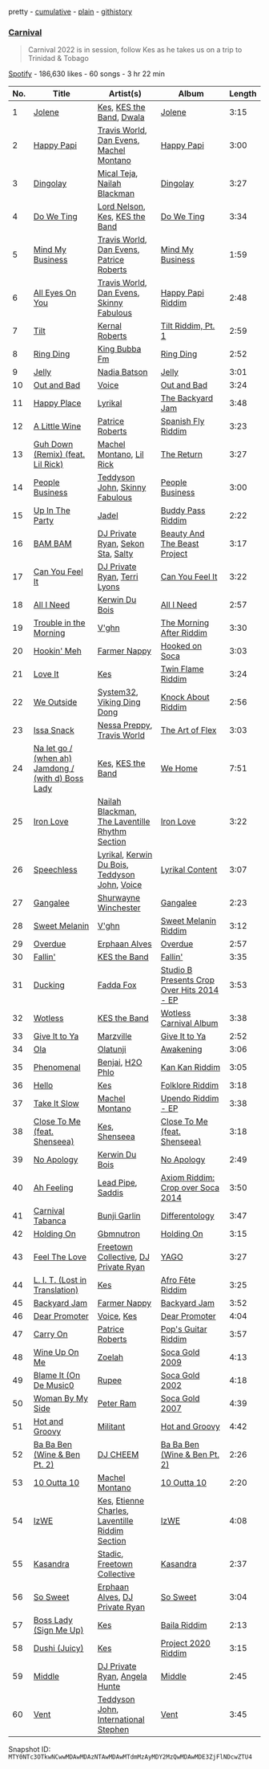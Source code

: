 pretty - [cumulative](/playlists/cumulative/37i9dQZF1DX0rM1NjYKMJa.md) - [plain](/playlists/plain/37i9dQZF1DX0rM1NjYKMJa) - [githistory](https://github.githistory.xyz/mackorone/spotify-playlist-archive/blob/main/playlists/plain/37i9dQZF1DX0rM1NjYKMJa)

### [Carnival](https://open.spotify.com/playlist/37i9dQZF1DX0rM1NjYKMJa)

> Carnival 2022 is in session, follow Kes as he takes us on a trip to Trinidad & Tobago

[Spotify](https://open.spotify.com/user/spotify) - 186,630 likes - 60 songs - 3 hr 22 min

| No. | Title | Artist(s) | Album | Length |
|---|---|---|---|---|
| 1 | [Jolene](https://open.spotify.com/track/6B1si3DuUOmVaWQ53GijZh) | [Kes](https://open.spotify.com/artist/7E6r9S8qCRfZVCjF1A8do6), [KES the Band](https://open.spotify.com/artist/1dghdU4VhWh2b4BMf3scHH), [Dwala](https://open.spotify.com/artist/2Bk5mmhrQfB0kws2HZbpmT) | [Jolene](https://open.spotify.com/album/3S8m8x31vQLl4I4R4gqA88) | 3:15 |
| 2 | [Happy Papi](https://open.spotify.com/track/39YdhPUMInQJYoUN10pXV6) | [Travis World](https://open.spotify.com/artist/5AVAzwpIu9f3H1oegupPCd), [Dan Evens](https://open.spotify.com/artist/5ZbHn0BqI2WtNqto3qUpzK), [Machel Montano](https://open.spotify.com/artist/6wxP7SSzfvi21Cnl8JicdQ) | [Happy Papi](https://open.spotify.com/album/2toHXbny2GgQQtVcj7kEud) | 3:00 |
| 3 | [Dingolay](https://open.spotify.com/track/4v3Av8xmWJyn0JLBX29h2k) | [Mical Teja](https://open.spotify.com/artist/3hAEV7AsItFtYdftNNxSMu), [Nailah Blackman](https://open.spotify.com/artist/1K23l3n63BTCtIMm0TyS4c) | [Dingolay](https://open.spotify.com/album/1iavPUafWYJWcstenET7ex) | 3:27 |
| 4 | [Do We Ting](https://open.spotify.com/track/6ZcJbYTKZ2ejqTnGjLAXSf) | [Lord Nelson](https://open.spotify.com/artist/0kN50LxxiS4i2Fc4jK9KCI), [Kes](https://open.spotify.com/artist/7E6r9S8qCRfZVCjF1A8do6), [KES the Band](https://open.spotify.com/artist/1dghdU4VhWh2b4BMf3scHH) | [Do We Ting](https://open.spotify.com/album/3lGyckCY8xHswc2ys8e71d) | 3:34 |
| 5 | [Mind My Business](https://open.spotify.com/track/28Nm0rgLcn4OUQTocqoDZO) | [Travis World](https://open.spotify.com/artist/5AVAzwpIu9f3H1oegupPCd), [Dan Evens](https://open.spotify.com/artist/5ZbHn0BqI2WtNqto3qUpzK), [Patrice Roberts](https://open.spotify.com/artist/0crMctn4iXaE3XCHpeBkOt) | [Mind My Business](https://open.spotify.com/album/2e1bm04icZGHLmDKvGBqvY) | 1:59 |
| 6 | [All Eyes On You](https://open.spotify.com/track/4QieCu2lPFsCF36pb5kHcx) | [Travis World](https://open.spotify.com/artist/5AVAzwpIu9f3H1oegupPCd), [Dan Evens](https://open.spotify.com/artist/5ZbHn0BqI2WtNqto3qUpzK), [Skinny Fabulous](https://open.spotify.com/artist/56BHYURgbka2nQbBy8XZ3x) | [Happy Papi Riddim](https://open.spotify.com/album/6f8Ms70jcvIFIttgsikdjb) | 2:48 |
| 7 | [Tilt](https://open.spotify.com/track/4boWnSLvtMns64y7Ns6fYx) | [Kernal Roberts](https://open.spotify.com/artist/7HKpbIsFQsZquxRSSoZiyB) | [Tilt Riddim, Pt\. 1](https://open.spotify.com/album/2uJ638CIojgWY2CA1hFbEi) | 2:59 |
| 8 | [Ring Ding](https://open.spotify.com/track/1kzUFwXQdAC3rkEJS2Zmf0) | [King Bubba Fm](https://open.spotify.com/artist/5c0GuKNlRiK90pq5FPaR78) | [Ring Ding](https://open.spotify.com/album/1MBts8CQTKhPGpr7tYoLnS) | 2:52 |
| 9 | [Jelly](https://open.spotify.com/track/1F5KcJBrfTQF4UoahKrBjM) | [Nadia Batson](https://open.spotify.com/artist/1m1PGW9tdZRXYn85Bh3w9t) | [Jelly](https://open.spotify.com/album/1YnPHz6rVGkZ6PG5APRQJ2) | 3:01 |
| 10 | [Out and Bad](https://open.spotify.com/track/2ycagZcHEqX3rPC44TIf5P) | [Voice](https://open.spotify.com/artist/61buXyJGplh38VDpEaB2ds) | [Out and Bad](https://open.spotify.com/album/3yOplnxQdhPRwwv2IXH9kJ) | 3:24 |
| 11 | [Happy Place](https://open.spotify.com/track/1BSJqgJMLhrp08utzoJDf7) | [Lyrikal](https://open.spotify.com/artist/35KCSzO0sDCLggvo39D9ng) | [The Backyard Jam](https://open.spotify.com/album/5rJPzIYo2g2HOdwbDEnQYe) | 3:48 |
| 12 | [A Little Wine](https://open.spotify.com/track/35EHnUnphbYnA2B5oFBCx6) | [Patrice Roberts](https://open.spotify.com/artist/0crMctn4iXaE3XCHpeBkOt) | [Spanish Fly Riddim](https://open.spotify.com/album/5RUz93zJPiT2Lb8sLMMF8W) | 3:23 |
| 13 | [Guh Down \(Remix\) \(feat\. Lil Rick\)](https://open.spotify.com/track/0fZ8ZJbCcGgiHBVN7TQIk3) | [Machel Montano](https://open.spotify.com/artist/6wxP7SSzfvi21Cnl8JicdQ), [Lil Rick](https://open.spotify.com/artist/1qKzKUnuQsjB83hBZffoq0) | [The Return](https://open.spotify.com/album/4T4qIeRhgBXcGoY5Sc18oq) | 3:27 |
| 14 | [People Business](https://open.spotify.com/track/7rLJbb31h0CC3KIfDxBvzJ) | [Teddyson John](https://open.spotify.com/artist/228J5DyE0af9Z5I5ojm0Fp), [Skinny Fabulous](https://open.spotify.com/artist/56BHYURgbka2nQbBy8XZ3x) | [People Business](https://open.spotify.com/album/6RDhsuM9IPsYwrgaxAQshk) | 3:00 |
| 15 | [Up In The Party](https://open.spotify.com/track/27DPusjnPmFU2ocLC4hUlc) | [Jadel](https://open.spotify.com/artist/7KyDUKtDsgx2cXDCaywYWH) | [Buddy Pass Riddim](https://open.spotify.com/album/4A6riOxllXc7umV09PSViF) | 2:22 |
| 16 | [BAM BAM](https://open.spotify.com/track/6viM8AjIw2kdqx2vqBUiQ4) | [DJ Private Ryan](https://open.spotify.com/artist/1ODw2LIpFN4MPGnah95PBp), [Sekon Sta](https://open.spotify.com/artist/6Jkbr7HmDNtlnBjWL3BdNk), [Salty](https://open.spotify.com/artist/5wTiDWdoGJYXviy2rK8Out) | [Beauty And The Beast Project](https://open.spotify.com/album/4RMF5JlF2DKPTSsJR36Fay) | 3:17 |
| 17 | [Can You Feel It](https://open.spotify.com/track/6Fzy0v8BwwGk38cB45jbzV) | [DJ Private Ryan](https://open.spotify.com/artist/1ODw2LIpFN4MPGnah95PBp), [Terri Lyons](https://open.spotify.com/artist/54Pc87vBkLMKbQfrd7ZWxF) | [Can You Feel It](https://open.spotify.com/album/46f9lGS1JlRVi822uJoJ3J) | 3:22 |
| 18 | [All I Need](https://open.spotify.com/track/6F721B9BrRiEiSTyK554rZ) | [Kerwin Du Bois](https://open.spotify.com/artist/1yzePBgnaJhaFDpgt7MpxA) | [All I Need](https://open.spotify.com/album/5tJt1IXP2O1bI3IOwCFgBy) | 2:57 |
| 19 | [Trouble in the Morning](https://open.spotify.com/track/5fb4ALf0u5HaPhe5cL6mEM) | [V'ghn](https://open.spotify.com/artist/4vJ5CUGTaAXPBNzT8dVWCG) | [The Morning After Riddim](https://open.spotify.com/album/6soIeQllZJBYpOvQU9TGo1) | 3:30 |
| 20 | [Hookin' Meh](https://open.spotify.com/track/7a3UBZZ4md9nJUDQbxqk7W) | [Farmer Nappy](https://open.spotify.com/artist/0zSbNvakUiCGzlvMl7ncaN) | [Hooked on Soca](https://open.spotify.com/album/4O3wKLSGhkJojPEesmcoGu) | 3:03 |
| 21 | [Love It](https://open.spotify.com/track/15mBSt3MhEZF4bilQ1Hgwm) | [Kes](https://open.spotify.com/artist/7E6r9S8qCRfZVCjF1A8do6) | [Twin Flame Riddim](https://open.spotify.com/album/03wfRdMR3Tqt7y4sNJwkxL) | 3:24 |
| 22 | [We Outside](https://open.spotify.com/track/2tQ4YMW7iOA6pbA4Zb87sT) | [System32](https://open.spotify.com/artist/7otiKgm5qrgugGPiW4by20), [Viking Ding Dong](https://open.spotify.com/artist/2vQWBz2IFxhcvg06vd9spK) | [Knock About Riddim](https://open.spotify.com/album/0rjdrM2IvkSXQodZMGEoZw) | 2:56 |
| 23 | [Issa Snack](https://open.spotify.com/track/0cu2dhP6LLltvjCf5BPyYr) | [Nessa Preppy](https://open.spotify.com/artist/17pN02mO1kZSkaic9K3ipT), [Travis World](https://open.spotify.com/artist/5AVAzwpIu9f3H1oegupPCd) | [The Art of Flex](https://open.spotify.com/album/3SzwtY32eeDhTg8W4G1RhF) | 3:03 |
| 24 | [Na let go / \(when ah\) Jamdong / \(with d\) Boss Lady](https://open.spotify.com/track/6DO0S8qugFboC4evtaNlGg) | [Kes](https://open.spotify.com/artist/7E6r9S8qCRfZVCjF1A8do6), [KES the Band](https://open.spotify.com/artist/1dghdU4VhWh2b4BMf3scHH) | [We Home](https://open.spotify.com/album/3gMFkeH1NpKPTEJKPxkIF8) | 7:51 |
| 25 | [Iron Love](https://open.spotify.com/track/4EwRn20k5ZnkcxbFrO9uKs) | [Nailah Blackman](https://open.spotify.com/artist/1K23l3n63BTCtIMm0TyS4c), [The Laventille Rhythm Section](https://open.spotify.com/artist/3V4EFIE13KbL8DLzY9H9IZ) | [Iron Love](https://open.spotify.com/album/47kFlAJrG9o0cnlxC9OhZV) | 3:22 |
| 26 | [Speechless](https://open.spotify.com/track/5iINY7Sjbp5p6dLWBuyFTE) | [Lyrikal](https://open.spotify.com/artist/35KCSzO0sDCLggvo39D9ng), [Kerwin Du Bois](https://open.spotify.com/artist/1yzePBgnaJhaFDpgt7MpxA), [Teddyson John](https://open.spotify.com/artist/228J5DyE0af9Z5I5ojm0Fp), [Voice](https://open.spotify.com/artist/61buXyJGplh38VDpEaB2ds) | [Lyrikal Content](https://open.spotify.com/album/3AJcUJq9QTnnCwn0GeVQEE) | 3:07 |
| 27 | [Gangalee](https://open.spotify.com/track/629yNmA7IpRbI2fORz2xs7) | [Shurwayne Winchester](https://open.spotify.com/artist/2dqzb4OvhCxwr9ogGBEsQx) | [Gangalee](https://open.spotify.com/album/6FcQ8PQ8CEpVvaif04qKy2) | 2:23 |
| 28 | [Sweet Melanin](https://open.spotify.com/track/7CQtlU7OHnGgDhQGQ186Cp) | [V'ghn](https://open.spotify.com/artist/4vJ5CUGTaAXPBNzT8dVWCG) | [Sweet Melanin Riddim](https://open.spotify.com/album/4ezxMnPboVtUWXzAo8TAUp) | 3:12 |
| 29 | [Overdue](https://open.spotify.com/track/2WrTWu4NveSrw7rrzP8rjs) | [Erphaan Alves](https://open.spotify.com/artist/7JCisiTi3MGNkDHIXuEf0w) | [Overdue](https://open.spotify.com/album/4FegSpedKbzfPkmhjUbzd3) | 2:57 |
| 30 | [Fallin'](https://open.spotify.com/track/53Uxhu7xAUjKcxcomTuMbw) | [KES the Band](https://open.spotify.com/artist/1dghdU4VhWh2b4BMf3scHH) | [Fallin'](https://open.spotify.com/album/1c5nGXS3kzA8cI5kg0G9nN) | 3:35 |
| 31 | [Ducking](https://open.spotify.com/track/1ec8eWlZSWg4djoQaMrI1u) | [Fadda Fox](https://open.spotify.com/artist/52wGOFV1AYyda1VRjsb5wK) | [Studio B Presents Crop Over Hits 2014 \- EP](https://open.spotify.com/album/4mukCjOR9dpnHqhLTwDequ) | 3:53 |
| 32 | [Wotless](https://open.spotify.com/track/6G6dpFTQdc4K9WCdrcZFTr) | [KES the Band](https://open.spotify.com/artist/1dghdU4VhWh2b4BMf3scHH) | [Wotless Carnival Album](https://open.spotify.com/album/6dshwirRnKoFDCC9VQJhTr) | 3:38 |
| 33 | [Give It to Ya](https://open.spotify.com/track/75jyBlvlVkSgjXiQDTWUeS) | [Marzville](https://open.spotify.com/artist/0EW8oVadcmlxZevZFlPm9P) | [Give It to Ya](https://open.spotify.com/album/0iopXsva2XNBdBJgUcE5Vc) | 2:52 |
| 34 | [Ola](https://open.spotify.com/track/60pyY398ZW4YAt2onJXy09) | [Olatunji](https://open.spotify.com/artist/04pf773tnBOux7gJaH108H) | [Awakening](https://open.spotify.com/album/4mulptpng0JbhJANmFo9x4) | 3:06 |
| 35 | [Phenomenal](https://open.spotify.com/track/0je6V9ncHTbyl1kXDo5RXc) | [Benjai](https://open.spotify.com/artist/7mD8DNhQrjw6SmuWoMTlo8), [H2O Phlo](https://open.spotify.com/artist/0H1pzsWlSZ7e2lrl3DoWN2) | [Kan Kan Riddim](https://open.spotify.com/album/04tLlQLSO4qOyFVDZyhG3Y) | 3:05 |
| 36 | [Hello](https://open.spotify.com/track/3Hc5FvTzjtxF7DmOK6MaXV) | [Kes](https://open.spotify.com/artist/7E6r9S8qCRfZVCjF1A8do6) | [Folklore Riddim](https://open.spotify.com/album/6eRhLfRy1CbGTD0fkSrJob) | 3:18 |
| 37 | [Take It Slow](https://open.spotify.com/track/1iryjSYClTtJrMecoW8JZy) | [Machel Montano](https://open.spotify.com/artist/6wxP7SSzfvi21Cnl8JicdQ) | [Upendo Riddim \- EP](https://open.spotify.com/album/2QMYusR4MtvMil9hAA6vJB) | 3:38 |
| 38 | [Close To Me \(feat\. Shenseea\)](https://open.spotify.com/track/4mVaLB19eDIiEY1m30XGeT) | [Kes](https://open.spotify.com/artist/7E6r9S8qCRfZVCjF1A8do6), [Shenseea](https://open.spotify.com/artist/1OFOShsIbhy1l5x73yuVyB) | [Close To Me \(feat\. Shenseea\)](https://open.spotify.com/album/2DaiYfiOZuF7vg9JIuKavf) | 3:18 |
| 39 | [No Apology](https://open.spotify.com/track/5HxPAd9PWcmSz55INDqx1W) | [Kerwin Du Bois](https://open.spotify.com/artist/1yzePBgnaJhaFDpgt7MpxA) | [No Apology](https://open.spotify.com/album/4xBzYe6nv1n6vLXYAD1awh) | 2:49 |
| 40 | [Ah Feeling](https://open.spotify.com/track/1JV7f0LQqk1pSTxobPRJoI) | [Lead Pipe](https://open.spotify.com/artist/0pkzJ3QKFO7psSnObYpoh0), [Saddis](https://open.spotify.com/artist/3HojWTmKQLc551be6992rL) | [Axiom Riddim: Crop over Soca 2014](https://open.spotify.com/album/7qrUCHyKSqmgpJEpTMPN3Y) | 3:50 |
| 41 | [Carnival Tabanca](https://open.spotify.com/track/7hkxLRJsB7aratKW1FvtcX) | [Bunji Garlin](https://open.spotify.com/artist/6nPHDCN7qmxO86eN1grP54) | [Differentology](https://open.spotify.com/album/3KU878aDWMso8fbh7JCI1a) | 3:47 |
| 42 | [Holding On](https://open.spotify.com/track/7iPTMRUZ8N3V3mwo9pA1xw) | [Gbmnutron](https://open.spotify.com/artist/4EfvuRX05W5WiDkij0nTbq) | [Holding On](https://open.spotify.com/album/73UACCTyeqFA7f2GSNNJSZ) | 3:15 |
| 43 | [Feel The Love](https://open.spotify.com/track/7r2M83V4U7ijVWc8HAWr3f) | [Freetown Collective](https://open.spotify.com/artist/4OD7vSNDpVB2VxTbifT8fG), [DJ Private Ryan](https://open.spotify.com/artist/1ODw2LIpFN4MPGnah95PBp) | [YAGO](https://open.spotify.com/album/2a0t7RwWIBIsIp1vlxXycA) | 3:27 |
| 44 | [L\. I\. T\. \(Lost in Translation\)](https://open.spotify.com/track/0TryJbvuNbZn0LUWyGcDJb) | [Kes](https://open.spotify.com/artist/7E6r9S8qCRfZVCjF1A8do6) | [Afro Fête Riddim](https://open.spotify.com/album/1bB34ugy3GusO8j0TrsT9n) | 3:25 |
| 45 | [Backyard Jam](https://open.spotify.com/track/4xuhqWMdrPHJdwgtWD6RhQ) | [Farmer Nappy](https://open.spotify.com/artist/0zSbNvakUiCGzlvMl7ncaN) | [Backyard Jam](https://open.spotify.com/album/07jPejwNAXOKmEVGxj2yGb) | 3:52 |
| 46 | [Dear Promoter](https://open.spotify.com/track/4WMQmMmceazgRSRr7har02) | [Voice](https://open.spotify.com/artist/61buXyJGplh38VDpEaB2ds), [Kes](https://open.spotify.com/artist/7E6r9S8qCRfZVCjF1A8do6) | [Dear Promoter](https://open.spotify.com/album/4ChVmq8YxUPa0F6oaAXkiW) | 4:04 |
| 47 | [Carry On](https://open.spotify.com/track/4trbSqUbXaoBoAPLKu2Ydb) | [Patrice Roberts](https://open.spotify.com/artist/0crMctn4iXaE3XCHpeBkOt) | [Pop's Guitar Riddim](https://open.spotify.com/album/4wQOygGteHTa1gxraUG5zg) | 3:57 |
| 48 | [Wine Up On Me](https://open.spotify.com/track/4V1sxTLIM6lDwBwCXoTmoN) | [Zoelah](https://open.spotify.com/artist/0nk75ngoAM8dp0z5IRPTqD) | [Soca Gold 2009](https://open.spotify.com/album/7cuPfx45vZRitCnf6mIpra) | 4:13 |
| 49 | [Blame It \(On De Music0](https://open.spotify.com/track/5cbjvGUyRNzga1D4ym5ysm) | [Rupee](https://open.spotify.com/artist/60TYV12IFUaDfnUA0S67zb) | [Soca Gold 2002](https://open.spotify.com/album/1PUWTrzuAUhRtQ9uCdCEfs) | 4:18 |
| 50 | [Woman By My Side](https://open.spotify.com/track/4yF8SCRZcXYrwrd6DDjoOu) | [Peter Ram](https://open.spotify.com/artist/7xUZfFcaiX4osJ4wGmpqjQ) | [Soca Gold 2007](https://open.spotify.com/album/1Dhb5q5N4bb3Ev753FThcm) | 4:39 |
| 51 | [Hot and Groovy](https://open.spotify.com/track/5ufDDOz8dT9bW9tjegZ6DB) | [Militant](https://open.spotify.com/artist/690ABcoCdRI94KVCiFwhoj) | [Hot and Groovy](https://open.spotify.com/album/05BvK7qOUP4YLJxrAGaLC5) | 4:42 |
| 52 | [Ba Ba Ben \(Wine & Ben Pt\. 2\)](https://open.spotify.com/track/1QNYJ6R4zW90nEyjvWnTjt) | [DJ CHEEM](https://open.spotify.com/artist/73srMZV12x8XvV4r8VekHZ) | [Ba Ba Ben \(Wine & Ben Pt\. 2\)](https://open.spotify.com/album/4PHvt5nQcyhapIxtD9rcT7) | 2:26 |
| 53 | [10 Outta 10](https://open.spotify.com/track/7pLekRLFessQEXoPhw5jB3) | [Machel Montano](https://open.spotify.com/artist/6wxP7SSzfvi21Cnl8JicdQ) | [10 Outta 10](https://open.spotify.com/album/1Ekae0nx8S2LySjBnMb1hq) | 2:20 |
| 54 | [IzWE](https://open.spotify.com/track/4LEMcQoso6qr8Gi1hz3bdp) | [Kes](https://open.spotify.com/artist/7E6r9S8qCRfZVCjF1A8do6), [Etienne Charles](https://open.spotify.com/artist/4JykHd21q5YnsKDekqnqD3), [Laventille Riddim Section](https://open.spotify.com/artist/3KEToqcuTsWYMB93XZHR20) | [IzWE](https://open.spotify.com/album/5GEc3z0zW4J4CrmjVcVqXz) | 4:08 |
| 55 | [Kasandra](https://open.spotify.com/track/465uwaHwIbasa0Q4EcK3YM) | [Stadic](https://open.spotify.com/artist/4mk1ScvOUkuQzzCZpT6bc0), [Freetown Collective](https://open.spotify.com/artist/4OD7vSNDpVB2VxTbifT8fG) | [Kasandra](https://open.spotify.com/album/2qxti8VFUyX4aQXIKohedA) | 2:37 |
| 56 | [So Sweet](https://open.spotify.com/track/02w48ldiaiEY1Sc2Mga6Yt) | [Erphaan Alves](https://open.spotify.com/artist/7JCisiTi3MGNkDHIXuEf0w), [DJ Private Ryan](https://open.spotify.com/artist/1ODw2LIpFN4MPGnah95PBp) | [So Sweet](https://open.spotify.com/album/7C3lQxKzE5bnOjb2A6Xrxj) | 3:04 |
| 57 | [Boss Lady \(Sign Me Up\)](https://open.spotify.com/track/6PR1VSJ3fAnZpRrgIAYgXJ) | [Kes](https://open.spotify.com/artist/7E6r9S8qCRfZVCjF1A8do6) | [Baila Riddim](https://open.spotify.com/album/7k8okFoxLMVcK8sptO5ZmS) | 2:13 |
| 58 | [Dushi \(Juicy\)](https://open.spotify.com/track/3wRwxgYqoiWWAIZXILA0u7) | [Kes](https://open.spotify.com/artist/7E6r9S8qCRfZVCjF1A8do6) | [Project 2020 Riddim](https://open.spotify.com/album/5HWlancr8FD18sbtDX8mtg) | 3:15 |
| 59 | [Middle](https://open.spotify.com/track/3o5bbcji9zTkMbjZRJwNQ8) | [DJ Private Ryan](https://open.spotify.com/artist/1ODw2LIpFN4MPGnah95PBp), [Angela Hunte](https://open.spotify.com/artist/7rEqtNYXSDePQHdZNiLN6L) | [Middle](https://open.spotify.com/album/6ZMl4RcfU3LfWX6YvqDiYr) | 2:45 |
| 60 | [Vent](https://open.spotify.com/track/4NRJJgLr3fC9PFIvMs3E2R) | [Teddyson John](https://open.spotify.com/artist/228J5DyE0af9Z5I5ojm0Fp), [International Stephen](https://open.spotify.com/artist/66q1BiIjgYt2BAK8BOg0Y6) | [Vent](https://open.spotify.com/album/37VNibWW91ZQfBCtCS9BIc) | 3:45 |

Snapshot ID: `MTY0NTc3OTkwNCwwMDAwMDAzNTAwMDAwMTdmMzAyMDY2MzQwMDAwMDE3ZjFlNDcwZTU4`
